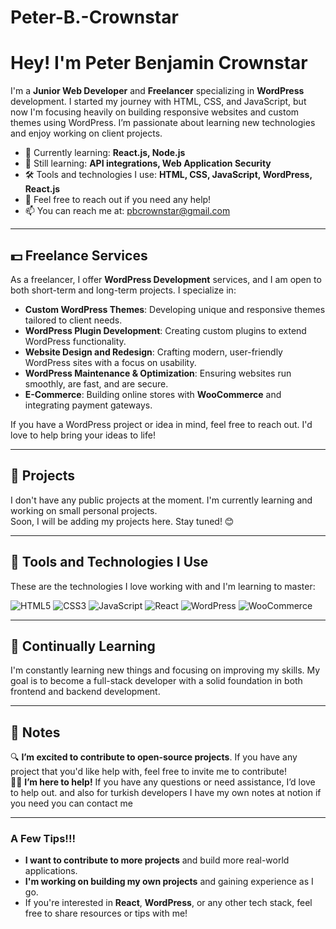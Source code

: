 # Peter-B.-Crownstar

# Hey! I'm Peter Benjamin Crownstar

I'm a **Junior Web Developer** and **Freelancer** specializing in **WordPress** development. I started my journey with HTML, CSS, and JavaScript, but now I'm focusing heavily on building responsive websites and custom themes using WordPress. I’m passionate about learning new technologies and enjoy working on client projects.

- 🔭 Currently learning: **React.js, Node.js**
- 🌱 Still learning: **API integrations, Web Application Security**
- 🛠️ Tools and technologies I use: **HTML, CSS, JavaScript, WordPress, React.js**
- 💬 Feel free to reach out if you need any help!
- 📫 You can reach me at: pbcrownstar@gmail.com 

---

## 💵 Freelance Services

As a freelancer, I offer **WordPress Development** services, and I am open to both short-term and long-term projects. I specialize in:

- **Custom WordPress Themes**: Developing unique and responsive themes tailored to client needs.
- **WordPress Plugin Development**: Creating custom plugins to extend WordPress functionality.
- **Website Design and Redesign**: Crafting modern, user-friendly WordPress sites with a focus on usability.
- **WordPress Maintenance & Optimization**: Ensuring websites run smoothly, are fast, and are secure.
- **E-Commerce**: Building online stores with **WooCommerce** and integrating payment gateways.

If you have a WordPress project or idea in mind, feel free to reach out. I'd love to help bring your ideas to life!

---

## 🚀 Projects

I don't have any public projects at the moment. I'm currently learning and working on small personal projects.  
Soon, I will be adding my projects here. Stay tuned! 😊

<!--
### 📌 Project Name
Short description  
🔗 [Live demo link]  
💻 [GitHub repo link]
-->

---

## 🧰 Tools and Technologies I Use

These are the technologies I love working with and I'm learning to master:

![HTML5](https://img.shields.io/badge/-HTML5-orange?logo=html5&logoColor=white)
![CSS3](https://img.shields.io/badge/-CSS3-blue?logo=css3&logoColor=white)
![JavaScript](https://img.shields.io/badge/-JavaScript-yellow?logo=javascript&logoColor=black)
![React](https://img.shields.io/badge/-React-61DAFB?logo=react&logoColor=black)
![WordPress](https://img.shields.io/badge/-WordPress-21759B?logo=wordpress&logoColor=white)
![WooCommerce](https://img.shields.io/badge/-WooCommerce-96588A?logo=woocommerce&logoColor=white)


---

## 🌱 Continually Learning

I'm constantly learning new things and focusing on improving my skills. My goal is to become a full-stack developer with a solid foundation in both frontend and backend development.

---

## 📝 Notes

🔍 **I’m excited to contribute to open-source projects**. If you have any project that you'd like help with, feel free to invite me to contribute!  
👨‍💻 **I’m here to help!** If you have any questions or need assistance, I’d love to help out.
and also for turkish developers I have my own notes at notion 
if you need you can contact me 

---

### A Few Tips!!!

- **I want to contribute to more projects** and build more real-world applications.
- **I'm working on building my own projects** and gaining experience as I go.
- If you're interested in **React**, **WordPress**, or any other tech stack, feel free to share resources or tips with me!
